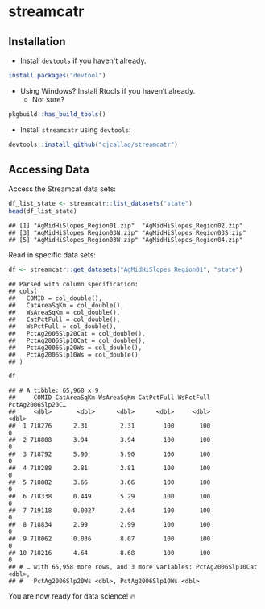 streamcatr
================

Installation
------------

-   Install `devtools` if you haven't already.

``` r
install.packages("devtool")
```

-   Using Windows? Install Rtools if you haven’t already.
    -   Not sure?

``` r
pkgbuild::has_build_tools()
```

-   Install `streamcatr` using `devtools`:

``` r
devtools::install_github("cjcallag/streamcatr")
```

Accessing Data
--------------

Access the Streamcat data sets:

``` r
df_list_state <- streamcatr::list_datasets("state")
head(df_list_state)
```

    ## [1] "AgMidHiSlopes_Region01.zip"  "AgMidHiSlopes_Region02.zip" 
    ## [3] "AgMidHiSlopes_Region03N.zip" "AgMidHiSlopes_Region03S.zip"
    ## [5] "AgMidHiSlopes_Region03W.zip" "AgMidHiSlopes_Region04.zip"

Read in specific data sets:

``` r
df <- streamcatr::get_datasets("AgMidHiSlopes_Region01", "state")
```

    ## Parsed with column specification:
    ## cols(
    ##   COMID = col_double(),
    ##   CatAreaSqKm = col_double(),
    ##   WsAreaSqKm = col_double(),
    ##   CatPctFull = col_double(),
    ##   WsPctFull = col_double(),
    ##   PctAg2006Slp20Cat = col_double(),
    ##   PctAg2006Slp10Cat = col_double(),
    ##   PctAg2006Slp20Ws = col_double(),
    ##   PctAg2006Slp10Ws = col_double()
    ## )

``` r
df
```

    ## # A tibble: 65,968 x 9
    ##     COMID CatAreaSqKm WsAreaSqKm CatPctFull WsPctFull PctAg2006Slp20C…
    ##     <dbl>       <dbl>      <dbl>      <dbl>     <dbl>            <dbl>
    ##  1 718276      2.31         2.31        100       100                0
    ##  2 718808      3.94         3.94        100       100                0
    ##  3 718792      5.90         5.90        100       100                0
    ##  4 718288      2.81         2.81        100       100                0
    ##  5 718882      3.66         3.66        100       100                0
    ##  6 718338      0.449        5.29        100       100                0
    ##  7 719118      0.0027       2.04        100       100                0
    ##  8 718834      2.99         2.99        100       100                0
    ##  9 718062      0.036        8.07        100       100                0
    ## 10 718216      4.64         8.68        100       100                0
    ## # … with 65,958 more rows, and 3 more variables: PctAg2006Slp10Cat <dbl>,
    ## #   PctAg2006Slp20Ws <dbl>, PctAg2006Slp10Ws <dbl>

You are now ready for data science! 🔥
